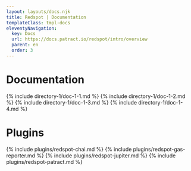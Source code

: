 ```yaml
---
layout: layouts/docs.njk
title: Redspot | Documentation
templateClass: tmpl-docs
eleventyNavigation:
  key: Docs
  url: https://docs.patract.io/redspot/intro/overview
  parent: en
  order: 3
---
```


# Documentation

{% include directory-1/doc-1-1.md %}
{% include directory-1/doc-1-2.md %}
{% include directory-1/doc-1-3.md %}
{% include directory-1/doc-1-4.md %}

# Plugins

{% include plugins/redspot-chai.md %}
{% include plugins/redspot-gas-reporter.md %}
{% include plugins/redspot-jupiter.md %}
{% include plugins/redspot-patract.md %}